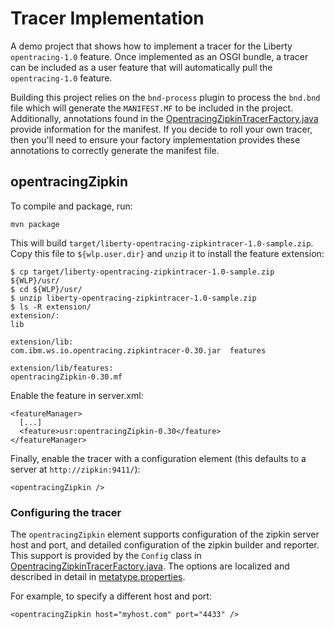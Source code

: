 # Tracer Implementation

A demo project that shows how to implement a tracer for the Liberty `opentracing-1.0` feature.
Once implemented as an OSGI bundle, a tracer can be included as a user feature that will automatically
pull the `opentracing-1.0` feature. 

Building this project relies on the `bnd-process` plugin to process the `bnd.bnd` file which will generate
the `MANIFEST.MF` to be included in the project. Additionally, annotations found in the [OpentracingZipkinTracerFactory.java](src/main/java/com/ibm/ws/opentracing/zipkin/OpentracingZipkinTracerFactory.java)
provide information for the manifest. If you decide to roll your own tracer, then you'll need to ensure your factory
implementation provides these annotations to correctly generate the manifest file.

## opentracingZipkin

To compile and package, run:

    mvn package

This will build `target/liberty-opentracing-zipkintracer-1.0-sample.zip`. Copy this file to `${wlp.user.dir}`
and `unzip` it to install the feature extension:

    $ cp target/liberty-opentracing-zipkintracer-1.0-sample.zip ${WLP}/usr/
    $ cd ${WLP}/usr/
    $ unzip liberty-opentracing-zipkintracer-1.0-sample.zip
    $ ls -R extension/
    extension/:
    lib
    
    extension/lib:
    com.ibm.ws.io.opentracing.zipkintracer-0.30.jar  features
    
    extension/lib/features:
    opentracingZipkin-0.30.mf

Enable the feature in server.xml:

    <featureManager>
      [...]
      <feature>usr:opentracingZipkin-0.30</feature>
    </featureManager>

Finally, enable the tracer with a configuration element (this defaults to a server at `http://zipkin:9411/`):

    <opentracingZipkin />

### Configuring the tracer

The `opentracingZipkin` element supports configuration of the zipkin server host and port,
and detailed configuration of the zipkin builder and reporter. This support is provided by
the `Config` class in [OpentracingZipkinTracerFactory.java](src/main/java/com/ibm/ws/opentracing/zipkin/OpentracingZipkinTracerFactory.java).
The options are localized and described in detail in [metatype.properties](src/main/resources/OSGI-INF/i10n/metatype.properties).

For example, to specify a different host and port:

    <opentracingZipkin host="myhost.com" port="4433" />
